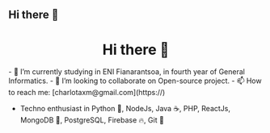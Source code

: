 ## Hi there 👋
<h1 align="center">Hi there 👋 </h1>
- 🌱 I’m currently studying in ENI Fianarantsoa, in fourth year of General Informatics.
- 👯 I’m looking to collaborate on Open-source project.
- 📫 How to reach me:
  [charlotaxm@gmail.com](https://)

- Techno enthusiast in Python 🐍, NodeJs, Java ☕️, PHP, ReactJs, MongoDB 🍃, PostgreSQL, Firebase 🔥, Git 🐙
<!--
**axm-lot/axm-lot** is a ✨ _special_ ✨ repository because its `README.md` (this file) appears on your GitHub profile.

Here are some ideas to get you started:

- 🔭 I’m currently working on ...
-  ...
- 🤔 I’m looking for help with ...
- 💬 Ask me about ...
 ...
- 😄 Pronouns: ...
- ⚡ Fun fact: ...
-->
